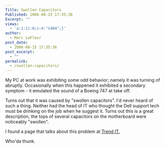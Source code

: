 ```yaml
---
Title: Swollen Capacitors
Published: 2006-08-15 17:35:36
Excerpt: ""
views:
  - 'a:1:{i:0;s:4:"1484";}'
author:
  - Marc LaFleur
post_date:
  - 2006-08-15 17:35:36
post_excerpt:
  - ""
permalink:
  - /swollen-capacitors/
---
```

<p>My PC at work was exhibiting some odd behavior; namely it was turning of abruptly. Occasionally when this happened it exhibited a secondary symptom - it emulated the sound of a Boeing 747 at take off. </p>  <p>Turns out that it was caused by &quot;swollen capacitors&quot;. I'd never heard of such a thing. Neither had the head of IT who thought the Dell support tech must be drinking on the job when he suggest it. Turns out this is a great description, the tops of several capacitors on the motherboard were noticeably &quot;swollen&quot;. </p>  <p>I found a page that talks about this problem at <a href="http://www.trendit.co.za/index.htm" target="_blank">Trend IT.</a></p>  <p>Who'da thunk.</p>